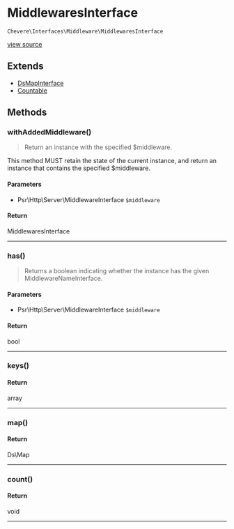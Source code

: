 # MiddlewaresInterface

`Chevere\Interfaces\Middleware\MiddlewaresInterface`

[view source](https://github.com/chevere/chevere/blob/master//home/rodolfo/git/chevere/chevere/interfaces/Middleware/MiddlewaresInterface.php)

## Extends

- [DsMapInterface]()
- [Countable]()

## Methods

### withAddedMiddleware()

> Return an instance with the specified $middleware.

This method MUST retain the state of the current instance, and return
an instance that contains the specified $middleware.

#### Parameters

- Psr\Http\Server\MiddlewareInterface `$middleware`

#### Return

MiddlewaresInterface

---

### has()

> Returns a boolean indicating whether the instance has the given MiddlewareNameInterface.

#### Parameters

- Psr\Http\Server\MiddlewareInterface `$middleware`

#### Return

bool

---

### keys()

#### Return

array

---

### map()

#### Return

Ds\Map

---

### count()

#### Return

void

---

